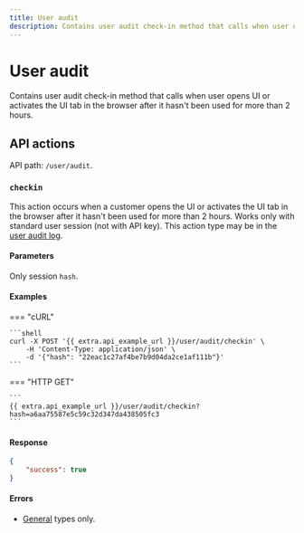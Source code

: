 ```yaml
---
title: User audit
description: Contains user audit check-in method that calls when user opens UI.
---
```


# User audit

Contains user audit check-in method that calls when user opens UI or activates the UI tab in the browser after it hasn't been used for more than 2 hours.


## API actions

API path: `/user/audit`.

### `checkin`

This action occurs when a customer opens the UI or activates the UI tab in the browser after it hasn't been used for more than 2 hours.
Works only with standard user session (not with API key).
This action type may be in the [user audit log](audit_log.md#list).

#### Parameters

Only session `hash`.

#### Examples

=== "cURL"

    ```shell
    curl -X POST '{{ extra.api_example_url }}/user/audit/checkin' \
        -H 'Content-Type: application/json' \
        -d '{"hash": "22eac1c27af4be7b9d04da2ce1af111b"}'
    ```
    
=== "HTTP GET"

    ```
    {{ extra.api_example_url }}/user/audit/checkin?hash=a6aa75587e5c59c32d347da438505fc3
    ```

#### Response

```json
{
    "success": true
}
```

#### Errors

* [General](../../../../getting-started/errors.md#error-codes) types only.
